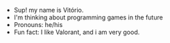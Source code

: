 -  Sup! my name is Vitório.
-  I'm thinking about programming games in the future
-  Pronouns: he/his
-  Fun fact: I like Valorant, and i am very good.

<!---
vitoriodemoura/vitoriodemoura is a ✨ special ✨ repository because its `README.md` (this file) appears on your GitHub profile.
You can click the Preview link to take a look at your changes.
--->
